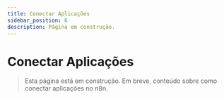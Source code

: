 ```yaml
---
title: Conectar Aplicações
sidebar_position: 6
description: Página em construção.
---
```


# Conectar Aplicações

> Esta página está em construção. Em breve, conteúdo sobre como conectar aplicações no n8n. 